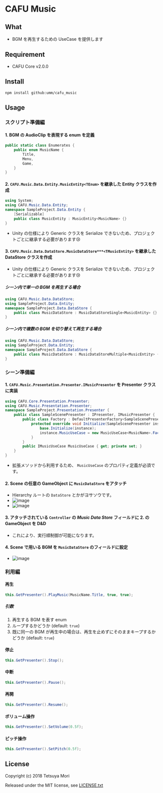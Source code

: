 # CAFU Music

## What

* BGM を再生するための UseCase を提供します

## Requirement

* CAFU Core v2.0.0

## Install

```shell
npm install github:umm/cafu_music
```

## Usage

### スクリプト準備編

#### 1. BGM の AudioClip を表現する enum を定義

```csharp
public static class Enumerates {
    public enum MusicName {
        Title,
        Menu,
        Game,
    }
}
```

#### 2. `CAFU.Music.Data.Entity.MusicEntity<TEnum>` を継承した Entity クラスを作成

```csharp
using System;
using CAFU.Music.Data.Entity;
namespace SampleProject.Data.Entity {
    [Serializable]
    public class MusicEntity : MusicEntity<MusicName> {}
}
```

* Unity の仕様により Generic クラスを Serialize できないため、プロジェクトごとに継承する必要があります😢

#### 3. `CAFU.Music.Data.DataStore.MusicDataStore***<TMusicEntity>` を継承した DataStore クラスを作成

* Unity の仕様により Generic クラスを Serialize できないため、プロジェクトごとに継承する必要があります😢

##### シーン内で単一の BGM を再生する場合

```csharp
using CAFU.Music.Data.DataStore;
using SampleProject.Data.Entity;
namespace SampleProject.Data.DataStore {
    public class MusicDataStore : MusicDataStoreSingle<MusicEntity> {}
}
```

##### シーン内で複数の BGM を切り替えて再生する場合

```csharp
using CAFU.Music.Data.DataStore;
using SampleProject.Data.Entity;
namespace SampleProject.Data.DataStore {
    public class MusicDataStore : MusicDataStoreMultiple<MusicEntity> {}
}
```

### シーン準備編

#### 1. `CAFU.Music.Presentation.Presenter.IMusicPresenter` を Presenter クラスに実装

```csharp
using CAFU.Core.Presentation.Presenter;
using CAFU.Music.Presentation.Presenter;
namespace SampleProject.Presentation.Presenter {
    public class SampleScenePresenter : IPresenter, IMusicPresenter {
        public class Factory : DefaultPresenterFactory<SampleScenePresenter> {
            protected override void Initialize(SampleScenePresenter instance) {
                base.Initialize(instance);
                instance.MusicUseCase = new MusicUseCase<MusicName>.Factory().Create();
            }
        }
        public IMusicUseCase MusicUseCase { get; private set; }
    }
}
```

* 拡張メソッドから利用するため、 `MusicUseCase` のプロパティ定義が必須です。

#### 2. Scene の任意の GameObject に `MusicDataStore` をアタッチ

* Hierarchy ルートの `DataStore` とかがヨサソウです。
* ![image](https://user-images.githubusercontent.com/838945/37551428-98c130b6-29e2-11e8-9448-1165037f1586.png)
* ![image](https://user-images.githubusercontent.com/838945/37551342-51303c66-29e1-11e8-9624-f63efff6c0fb.png)

#### 3. アタッチされている `Controller` の *Music Data Store* フィールドに 2. の GameObject を D&amp;D

* これにより、実行順制御が可能になります。

#### 4. Scene で用いる BGM を `MusicDataStore` のフィールドに設定

* ![image](https://user-images.githubusercontent.com/838945/37551293-7ab19838-29e0-11e8-8447-1a1f724b1d34.png)

### 利用編

#### 再生

```csharp
this.GetPresenter().PlayMusic(MusicName.Title, true, true);
```

##### 引数

1. 再生する BGM を表す enum
1. ループするかどうか (default: `true`)
1. 既に同一の BGM が再生中の場合は、再生を止めずにそのままキープするかどうか (default: `true`)

#### 停止

```csharp
this.GetPresenter().Stop();
```

#### 中断

```csharp
this.GetPresenter().Pause();
```

#### 再開

```csharp
this.GetPresenter().Resume();
```

#### ボリューム操作

```csharp
this.GetPresenter().SetVolume(0.5f);
```

#### ピッチ操作

```csharp
this.GetPresenter().SetPitch(0.5f);
```

## License

Copyright (c) 2018 Tetsuya Mori

Released under the MIT license, see [LICENSE.txt](LICENSE.txt)
